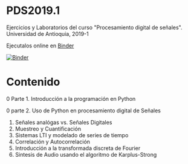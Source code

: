# PDS2019.1

Ejercicios y Laboratorios del curso "Procesamiento digital de señales". Universidad de Antioquia, 2019-1

Ejecutalos online en [Binder](https://mybinder.org/)

[![Binder](https://mybinder.org/badge_logo.svg)](https://mybinder.org/v2/gh/jcvasquezc/PDS2019.1/master)

# Contenido

0 Parte 1. Introducción a la programación en Python

0 parte 2. Uso de Python en procesamiento digital de Señales

1. Señales analógas vs. Señales Digitales
2. Muestreo y Cuantificación
3. Sistemas LTI y modelado de series de tiempo
4. Correlación y Autocorrelación
5. Introducción a la transformada discreta de Fourier
6. Sintesis de Audio usando el algoritmo de Karplus-Strong
